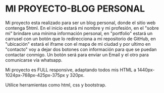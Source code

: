 # MI PROYECTO-BLOG PERSONAL 

Mi proyecto esta realizado para ser un blog personal, donde el sitio web contenga 5html. En el inicio estará mi nombre y mi profesión, en el "sobre mi" brindare una mínima información personal, en "portfolio" estará un carrusel con un  botón que lo redirecciona a mi repositorio de GitHub, en "ubicación" estará el iframe con el mapa de mi ciudad y por ultimo en "contacto" voy a dejar dos botones con información para que se puedan contactar conmigo. Un botón será para enviar un Email y el otro para comunicarse vía whatsapp.

Mi proyecto es FULL responsive, adaptando todos mis HTML a 1440px-1024px-768px-425px-375px y 320px.

Utilice herramientas como html, css y bootstrap.